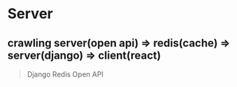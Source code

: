 # Server

## crawling server(open api) => redis(cache) => server(django) => client(react)


> Django
> Redis
> Open API

